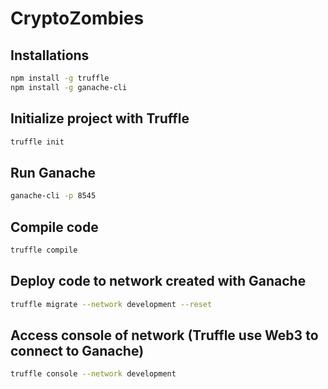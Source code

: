 # CryptoZombies

## Installations

```bash
npm install -g truffle
npm install -g ganache-cli
```

## Initialize project with Truffle

```bash
truffle init
```

## Run Ganache

```bash
ganache-cli -p 8545
```

## Compile code

```bash
truffle compile
```

## Deploy code to network created with Ganache

```bash
truffle migrate --network development --reset
```

## Access console of network (Truffle use Web3 to connect to Ganache)

```bash
truffle console --network development
```
